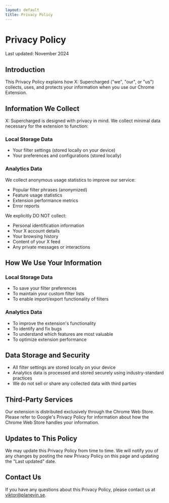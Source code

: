 ```yaml
---
layout: default
title: Privacy Policy
---
```


# Privacy Policy

Last updated: November 2024

## Introduction

This Privacy Policy explains how X: Supercharged ("we", "our", or "us") collects, uses, and protects your information when you use our Chrome Extension.

## Information We Collect

X: Supercharged is designed with privacy in mind. We collect minimal data necessary for the extension to function:

### Local Storage Data
- Your filter settings (stored locally on your device)
- Your preferences and configurations (stored locally)

### Analytics Data
We collect anonymous usage statistics to improve our service:
- Popular filter phrases (anonymized)
- Feature usage statistics
- Extension performance metrics
- Error reports

We explicitly DO NOT collect:
- Personal identification information
- Your X account details
- Your browsing history
- Content of your X feed
- Any private messages or interactions

## How We Use Your Information

### Local Storage Data
- To save your filter preferences
- To maintain your custom filter lists
- To enable import/export functionality of filters

### Analytics Data
- To improve the extension's functionality
- To identify and fix bugs
- To understand which features are most valuable
- To optimize extension performance

## Data Storage and Security

- All filter settings are stored locally on your device
- Analytics data is processed and stored securely using industry-standard practices
- We do not sell or share any collected data with third parties

## Third-Party Services

Our extension is distributed exclusively through the Chrome Web Store. Please refer to Google's Privacy Policy for information about how the Chrome Web Store handles your information.

## Updates to This Policy

We may update this Privacy Policy from time to time. We will notify you of any changes by posting the new Privacy Policy on this page and updating the "Last updated" date.

## Contact Us

If you have any questions about this Privacy Policy, please contact us at viktor@planevin.se. 